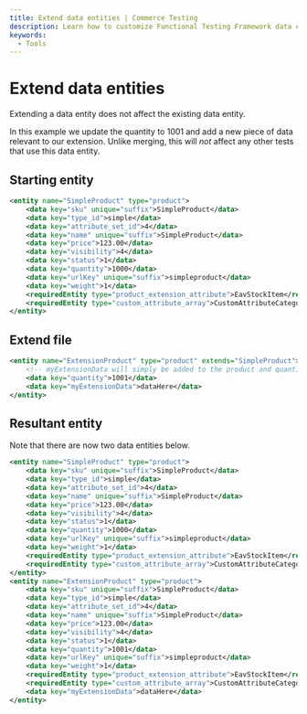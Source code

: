 ```yaml
---
title: Extend data entities | Commerce Testing
description: Learn how to customize Functional Testing Framework data entities to cover Adobe Commerce and Magento Open Source extensions.
keywords:
  - Tools
---
```


# Extend data entities

Extending a data entity does not affect the existing data entity.

In this example we update the quantity to 1001 and add a new piece of data relevant to our extension. Unlike merging, this will _not_ affect any other tests that use this data entity.

## Starting entity

```xml
<entity name="SimpleProduct" type="product">
    <data key="sku" unique="suffix">SimpleProduct</data>
    <data key="type_id">simple</data>
    <data key="attribute_set_id">4</data>
    <data key="name" unique="suffix">SimpleProduct</data>
    <data key="price">123.00</data>
    <data key="visibility">4</data>
    <data key="status">1</data>
    <data key="quantity">1000</data>
    <data key="urlKey" unique="suffix">simpleproduct</data>
    <data key="weight">1</data>
    <requiredEntity type="product_extension_attribute">EavStockItem</requiredEntity>
    <requiredEntity type="custom_attribute_array">CustomAttributeCategoryIds</requiredEntity>
</entity>
```

## Extend file

```xml
<entity name="ExtensionProduct" type="product" extends="SimpleProduct">
    <!-- myExtensionData will simply be added to the product and quantity will be changed to 1001. -->
    <data key="quantity">1001</data>
    <data key="myExtensionData">dataHere</data>
</entity>
```

## Resultant entity

Note that there are now two data entities below.

```xml
<entity name="SimpleProduct" type="product">
    <data key="sku" unique="suffix">SimpleProduct</data>
    <data key="type_id">simple</data>
    <data key="attribute_set_id">4</data>
    <data key="name" unique="suffix">SimpleProduct</data>
    <data key="price">123.00</data>
    <data key="visibility">4</data>
    <data key="status">1</data>
    <data key="quantity">1000</data>
    <data key="urlKey" unique="suffix">simpleproduct</data>
    <data key="weight">1</data>
    <requiredEntity type="product_extension_attribute">EavStockItem</requiredEntity>
    <requiredEntity type="custom_attribute_array">CustomAttributeCategoryIds</requiredEntity>
</entity>
<entity name="ExtensionProduct" type="product">
    <data key="sku" unique="suffix">SimpleProduct</data>
    <data key="type_id">simple</data>
    <data key="attribute_set_id">4</data>
    <data key="name" unique="suffix">SimpleProduct</data>
    <data key="price">123.00</data>
    <data key="visibility">4</data>
    <data key="status">1</data>
    <data key="quantity">1001</data>
    <data key="urlKey" unique="suffix">simpleproduct</data>
    <data key="weight">1</data>
    <requiredEntity type="product_extension_attribute">EavStockItem</requiredEntity>
    <requiredEntity type="custom_attribute_array">CustomAttributeCategoryIds</requiredEntity>
    <data key="myExtensionData">dataHere</data>
</entity>
```
